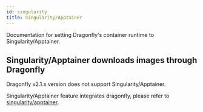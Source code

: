 ```yaml
---
id: singularity
title: Singularity/Apptainer
---
```


Documentation for setting Dragonfly's container runtime to Singularity/Apptainer.

## Singularity/Apptainer downloads images through Dragonfly

Dragonfly v2.1.x version does not support Singularity/Apptainer.

Singularity/Apptainer feature integrates dragonfly, please refer to [singularity/apptainer](../../../../versioned_docs/version-v2.1.x/operations/integrations/container-runtime/singularity.md).
